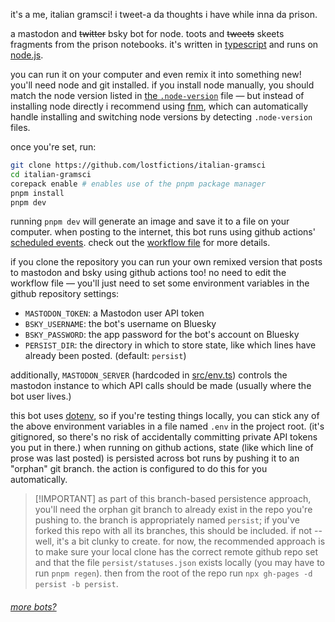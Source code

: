 it's a me, italian gramsci! i tweet-a da thoughts i have while inna da prison.

a mastodon and ~~twitter~~ bsky bot for node. toots and ~~tweets~~ skeets fragments from the prison notebooks. it's written in [typescript](https://www.typescriptlang.org/) and runs on [node.js](http://nodejs.org/).

you can run it on your computer and even remix it into something new! you'll need node and git installed. if you install node manually, you should match the node version listed in [the `.node-version`](.node-version) file — but instead of installing node directly i recommend using [fnm](https://github.com/Schniz/fnm), which can automatically handle installing and switching node versions by detecting `.node-version` files.

once you're set, run:

```sh
git clone https://github.com/lostfictions/italian-gramsci
cd italian-gramsci
corepack enable # enables use of the pnpm package manager
pnpm install
pnpm dev
```

running `pnpm dev` will generate an image and save it to a file on your computer. when posting to the internet, this bot runs using github actions' [scheduled events](https://docs.github.com/en/actions/reference/events-that-trigger-workflows#scheduled-events). check out the [workflow file](.github/workflows/twoot.yml) for more details.

if you clone the repository you can run your own remixed version that posts to mastodon and bsky using github actions too! no need to edit the workflow file — you'll just need to set some environment variables in the github repository settings:

- `MASTODON_TOKEN`: a Mastodon user API token
- `BSKY_USERNAME`: the bot's username on Bluesky
- `BSKY_PASSWORD`: the app password for the bot's account on Bluesky
- `PERSIST_DIR`: the directory in which to store state, like which lines have already been posted. (default: `persist`)

additionally, `MASTODON_SERVER` (hardcoded in [src/env.ts](src/env.ts)) controls
the mastodon instance to which API calls should be made (usually where the bot
user lives.)

this bot uses [dotenv](https://github.com/motdotla/dotenv), so if you're testing things locally, you can stick any of the above environment variables in a file named `.env` in the project root. (it's gitignored, so there's no risk of accidentally committing private API tokens you put in there.)
when running on github actions, state (like which line of prose was last posted) is persisted across bot runs by pushing it to an "orphan" git branch. the action is configured to do this for you automatically.

> [!IMPORTANT] as part of this branch-based persistence approach, you'll need the orphan git branch to already exist in the repo you're pushing to. the branch is appropriately named `persist`; if you've forked this repo with all its branches, this should be included. if not -- well, it's a bit clunky to create. for now, the recommended approach is to make sure your local clone has the correct remote github repo set and that the file `persist/statuses.json` exists locally (you may have to run `pnpm regen`). then from the root of the repo run `npx gh-pages -d persist -b persist`.

###### [more bots?](https://github.com/lostfictions?tab=repositories&q=botally)
